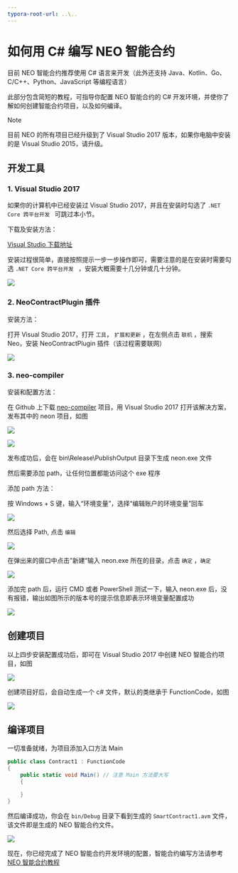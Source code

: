 ```yaml
---
typora-root-url: ..\..
---
```


# 如何用 C# 编写 NEO 智能合约

目前 NEO 智能合约推荐使用 C# 语言来开发（此外还支持 Java、Kotlin、Go、C/C++、Python、JavaScript 等编程语言）

此部分包含简短的教程，可指导你配置 NEO 智能合约的 C# 开发环境，并使你了解如何创建智能合约项目，以及如何编译。

   > [!Note]
   > 目前 NEO 的所有项目已经升级到了 Visual Studio 2017 版本，如果你电脑中安装的是 Visual Studio 2015，请升级。

## 开发工具

### 1. Visual Studio 2017

如果你的计算机中已经安装过 Visual Studio 2017，并且在安装时勾选了 `.NET Core 跨平台开发 ` 可跳过本小节。

下载及安装方法：

[Visual Studio 下载地址](https://www.visualstudio.com/products/visual-studio-community-vs)

安装过程很简单，直接按照提示一步一步操作即可，需要注意的是在安装时需要勾选 `.NET Core 跨平台开发 ` ，安装大概需要十几分钟或几十分钟。

![](~/images/2017-06-02_18-18-13.jpg)

### 2. NeoContractPlugin 插件

安装方法：

打开 Visual Studio 2017，打开 ` 工具 `， ` 扩展和更新 ` ，在左侧点击 ` 联机 ` ，搜索 Neo，安装 NeoContractPlugin 插件（该过程需要联网）

![](~/images/2017-06-02_18-28-37.jpg)

### 3. neo-compiler

安装和配置方法：

在 Github 上下载 [neo-compiler](https://github.com/neo-project/neo-compiler) 项目，用 Visual Studio 2017 打开该解决方案，发布其中的 neon 项目，如图

![](~/images/2017-06-02_18-21-53.jpg)

![](~/images/2017-06-02_18-37-44.jpg)

发布成功后，会在 bin\Release\PublishOutput 目录下生成 neon.exe 文件

然后需要添加 path，让任何位置都能访问这个 exe 程序

添加 path 方法：

按 Windows + S 键，输入“环境变量”，选择“编辑账户的环境变量”回车

![](~/images/2017-06-07_12-07-03.png)


然后选择 Path, 点击 ` 编辑 `

![](~/images/2017-06-07_11-35-28.png)

在弹出来的窗口中点击”新建“输入 neon.exe 所在的目录，点击 ` 确定 ` ，` 确定 `

![](~/images/2017-06-07_11-29-16.png)

添加完 path 后，运行 CMD 或者 PowerShell 测试一下，输入 neon.exe 后，没有报错，输出如图所示的版本号的提示信息即表示环境变量配置成功

![](~/images/2017-06-07_11-48-23.png)

## 创建项目

以上四步安装配置成功后，即可在 Visual Studio 2017 中创建 NEO 智能合约项目，如图

![](~/images/2017-06-07_11-51-20.png)

创建项目好后，会自动生成一个 c# 文件，默认的类继承于 FunctionCode，如图

![](~/images/2017-06-07_11-55-41.png)

## 编译项目

一切准备就绪，为项目添加入口方法 Main

```c#
public class Contract1 : FunctionCode
{
    public static void Main() // 注意 Main 方法要大写
    {

    }
}
```

然后编译成功，你会在 `bin/Debug` 目录下看到生成的 `SmartContract1.avm` 文件，该文件即是生成的 NEO 智能合约文件。

![](~/images/2017-05-11_13-21-21.jpg)

现在，你已经完成了 NEO 智能合约开发环境的配置，智能合约编写方法请参考 [NEO 智能合约教程](tutorial.md)

